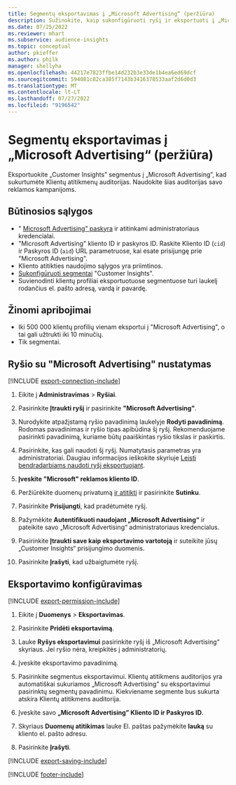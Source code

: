 ```yaml
---
title: Segmentų eksportavimas į „Microsoft Advertising“ (peržiūra)
description: Sužinokite, kaip sukonfigūruoti ryšį ir eksportuoti į „Microsoft Advertising“.
ms.date: 07/25/2022
ms.reviewer: mhart
ms.subservice: audience-insights
ms.topic: conceptual
author: pkieffer
ms.author: philk
manager: shellyha
ms.openlocfilehash: 44217e7823ffbe14d232b3e33de1b4ea6ed69dcf
ms.sourcegitcommit: 594081c82ca385f7143b3416378533aaf2d6d0d3
ms.translationtype: MT
ms.contentlocale: lt-LT
ms.lasthandoff: 07/27/2022
ms.locfileid: "9196542"
---
```

# <a name="export-segments-to-microsoft-advertising-preview"></a>Segmentų eksportavimas į „Microsoft Advertising“ (peržiūra)

Eksportuokite „Customer Insights” segmentus į „Microsoft Advertising”, kad sukurtumėte Klientų atitikmenų auditorijas. Naudokite šias auditorijas savo reklamos kampanijoms.

## <a name="prerequisites"></a>Būtinosios sąlygos

- " [Microsoft Advertising" paskyra](https://ads.microsoft.com/) ir atitinkami administratoriaus kredencialai.
- "Microsoft Advertising" kliento ID ir paskyros ID. Raskite Kliento ID (`cid`) ir Paskyros ID (`aid`) URL parametruose, kai esate prisijungę prie "Microsoft Advertising".
- Kliento atitikties naudojimo sąlygos yra priimtinos.
- [Sukonfigūruoti segmentai](segments.md) "Customer Insights".
- Suvienodinti klientų profiliai eksportuotuose segmentuose turi laukelį rodančius el. pašto adresą, vardą ir pavardę.

## <a name="known-limitations"></a>Žinomi apribojimai

- Iki 500 000 klientų profilių vienam eksportui į "Microsoft Advertising", o tai gali užtrukti iki 10 minučių.
- Tik segmentai.

## <a name="set-up-connection-to-microsoft-advertising"></a>Ryšio su "Microsoft Advertising" nustatymas

[!INCLUDE [export-connection-include](includes/export-connection-admn.md)]

1. Eikite į **Administravimas** > **Ryšiai**.

1. Pasirinkite **Įtraukti ryšį** ir pasirinkite **"Microsoft Advertising"**.

1. Nurodykite atpažįstamą ryšio pavadinimą laukelyje **Rodyti pavadinimą**. Rodomas pavadinimas ir ryšio tipas apibūdina šį ryšį. Rekomenduojame pasirinkti pavadinimą, kuriame būtų paaiškintas ryšio tikslas ir paskirtis.

1. Pasirinkite, kas gali naudoti šį ryšį. Numatytasis parametras yra administratoriai. Daugiau informacijos ieškokite skyriuje [Leisti bendradarbiams naudoti ryšį eksportuojant](connections.md#allow-contributors-to-use-a-connection-for-exports).

1. **Įveskite "Microsoft" reklamos kliento ID**.

1. Peržiūrėkite duomenų privatumą [ir atitiktį](connections.md#data-privacy-and-compliance) ir pasirinkite **Sutinku**.

1. Pasirinkite **Prisijungti**, kad pradėtumėte ryšį.

1. Pažymėkite **Autentifikuoti naudojant „Microsoft Advertising“** ir pateikite savo „Microsoft Advertising“ administratoriaus kredencialus.

1. Pasirinkite **Įtraukti save kaip eksportavimo vartotoją** ir suteikite jūsų „Customer Insights“ prisijungimo duomenis.

1. Pasirinkite **Įrašyti**, kad užbaigtumėte ryšį.

## <a name="configure-an-export"></a>Eksportavimo konfigūravimas

[!INCLUDE [export-permission-include](includes/export-permission.md)]

1. Eikite į **Duomenys** > **Eksportavimas**.

1. Pasirinkite **Pridėti eksportavimą**.

1. Lauke **Ryšys eksportavimui** pasirinkite ryšį iš „Microsoft Advertising“ skyriaus. Jei ryšio nėra, kreipkitės į administratorių.

1. Įveskite eksportavimo pavadinimą.

1. Pasirinkite segmentus eksportavimui. Klientų atitikmens auditorijos yra automatiškai sukuriamos „Microsoft Advertising” su eksportavimui pasirinktų segmentų pavadinimu. Kiekviename segmente bus sukurta atskira Klientų atitikmens auditorija.

1. Įveskite savo **„Microsoft Advertising” Kliento ID ir Paskyros ID**.

1. Skyriaus **Duomenų atitikimas** lauke El. paštas pažymėkite **lauką** su kliento el. pašto adresu.

1. Pasirinkite **Įrašyti**.

[!INCLUDE [export-saving-include](includes/export-saving.md)]

[!INCLUDE [footer-include](includes/footer-banner.md)]
